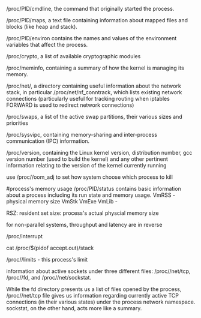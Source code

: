 /proc/PID/cmdline, the command that originally started the process.

/proc/PID/maps, a text file containing information about mapped files and blocks (like heap and stack).

/proc/PID/environ contains the names and values of the environment variables that affect the process.


/proc/crypto, a list of available cryptographic modules

/proc/meminfo, containing a summary of how the kernel is managing its memory.

/proc/net/, a directory containing useful information about the network stack, in particular /proc/net/nf_conntrack, which lists existing network connections (particularly useful for tracking routing when iptables FORWARD is used to redirect network connections)

/proc/swaps, a list of the active swap partitions, their various sizes and priorities

/proc/sysvipc, containing memory-sharing and inter-process communication (IPC) information.

/proc/version, containing the Linux kernel version, distribution number, gcc version number (used to build the kernel) and any other pertinent information relating to the version of the kernel currently running

use /proc/<pid>/oom_adj to set how system choose which process to kill

#process's memory usage
/proc/PID/status contains basic information about a process including its run state and memory usage.
VmRSS - physical memory size
VmStk
VmExe 
VmLib - 

RSZ: resident set size: process's actual physcial memory size

for non-parallel systems, throughput and latency are in reverse


/proc/interrupt

cat /proc/$(pidof accept.out)/stack

/proc/<pid>/limits - this process's limit

information about active sockets under three different files:  /proc/<pid>/net/tcp, /proc/<pid>/fd, and /proc/<pid>/net/sockstat.

While the fd directory presents us a list of files opened by the process,  /proc/<pid>/net/tcp file gives us information regarding currently active TCP connections (in their various states) under the process network namespace.  sockstat, on the other hand, acts more like a summary.

